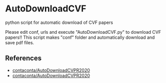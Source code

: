 # AutoDownloadCVF

python script for automatic download of CVF papers

Please edit conf, urls and execute "AutoDownloadCVF.py" to download CVF papers!!
This script makes "conf" folder and automatically download and save pdf files.

## References
- [contaconta/AutoDownloadCVPR2020](https://github.com/contaconta/AutoDownloadCVPR2020)
- [contaconta/AutoDownloadCVPR2020](https://github.com/51takahashi/AutoDownloadICCV2015)
